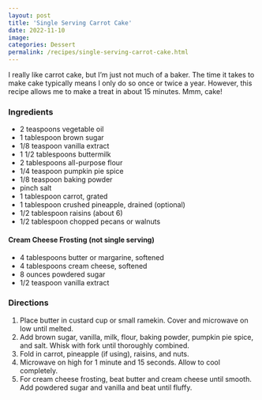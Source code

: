 ```yaml
---
layout: post
title: 'Single Serving Carrot Cake'
date: 2022-11-10
image:
categories: Dessert
permalink: /recipes/single-serving-carrot-cake.html
---
```


I really like carrot cake, but I’m just not much of a baker. The time it takes to make cake typically means I only do so once or twice a year. However, this recipe allows me to make a treat in about 15 minutes. Mmm, cake!

### Ingredients

- 2 teaspoons vegetable oil
- 1 tablespoon brown sugar
- 1/8 teaspoon vanilla extract
- 1 1/2 tablespoons buttermilk
- 2 tablespoons all-purpose flour
- 1/4 teaspoon pumpkin pie spice
- 1/8 teaspoon baking powder
- pinch salt
- 1 tablespoon carrot, grated
- 1 tablespoon crushed pineapple, drained (optional)
- 1/2 tablespoon raisins (about 6)
- 1/2 tablespoon chopped pecans or walnuts

#### Cream Cheese Frosting (not single serving)

- 4 tablespoons butter or margarine, softened
- 4 tablespoons cream cheese, softened
- 8 ounces powdered sugar
- 1/2 teaspoon vanilla extract

### Directions

1. Place butter in custard cup or small ramekin. Cover and microwave on low until melted.
2. Add brown sugar, vanilla, milk, flour, baking powder, pumpkin pie spice, and salt. Whisk with fork until thoroughly combined.
3. Fold in carrot, pineapple (if using), raisins, and nuts.
4. Microwave on high for 1 minute and 15 seconds. Allow to cool completely.
5. For cream cheese frosting, beat butter and cream cheese until smooth. Add powdered sugar and vanilla and beat until fluffy.
